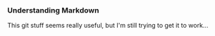 ### Understanding Markdown

This git stuff seems really useful, but I'm still trying to get it to work...